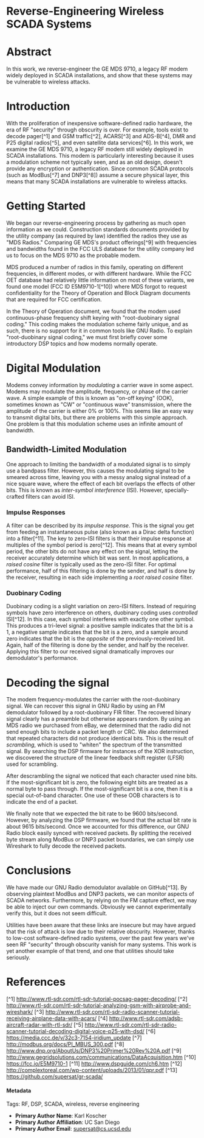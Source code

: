 # Reverse-Engineering Wireless SCADA Systems

# Abstract

In this work, we reverse-engineer the GE MDS 9710, a legacy RF modem widely deployed in SCADA installations, and show that these systems may be vulnerable to wireless attacks.

# Introduction

With the proliferation of inexpensive software-defined radio hardware, the era of RF "security" through obscurity is over. For example, tools exist to decode pager[^1] and GSM traffic[^2], ACARS[^3] and ADS-B[^4], DMR and P25 digital radios[^5], and even satellite data services[^6]. In this work, we examine the GE MDS 9710, a legacy RF modem still widely deployed in SCADA installations. This modem is particularly interesting because it uses a modulation scheme not typically seen, and as an old design, doesn't provide any encryption or authentication. Since common SCADA protocols (such as ModBus[^7] and DNP3[^8]) assume a secure physical layer, this means that many SCADA installations are vulnerable to wireless attacks.

# Getting Started

We began our reverse-engineering process by gathering as much open information as we could. Construction standards documents provided by the utility company (as required by law) identified the radios they use as "MDS Radios." Comparing GE MDS's product offerings[^9] with frequencies and bandwidths found in the FCC ULS database for the utility company led us to focus on the MDS 9710 as the probable modem.

MDS produced a number of radios in this family, operating on different frequencies, in different modes, or with different hardware. While the FCC OET database had relatively little information on most of these variants, we found one model (FCC ID E5M9710-1[^10]) where MDS forgot to request confidentiality for the Theory of Operation and Block Diagram documents that are required for FCC certification.

In the Theory of Operation document, we found that the modem used continuous-phase frequency shift keying with "root-duobinary signal coding." This coding makes the modulation scheme fairly unique, and as such, there is no support for it in common tools like GNU Radio. To explain "root-duobinary signal coding," we must first briefly cover some introductory DSP topics and how modems normally operate.

# Digital Modulation

Modems convey information by *modulating* a carrier wave in some aspect. Modems may modulate the amplitude, frequency, or phase of the carrier wave. A simple example of this is known as "on-off keying" (OOK), sometimes known as "CW" or "continuous wave" transmission, where the amplitude of the carrier is either 0% or 100%. This seems like an easy way to transmit digital bits, but there are problems with this simple approach. One problem is that this modulation scheme uses an infinite amount of bandwidth. 

## Bandwidth-Limited Modulation

One approach to limiting the bandwidth of a modulated signal is to simply use a bandpass filter. However, this causes the modulating signal to be smeared across time, leaving you with a messy analog signal instead of a nice square wave, where the effect of each bit overlaps the effects of other bits. This is known as *inter-symbol interference* (ISI). However, specially-crafted filters can avoid ISI. 

### Impulse Responses

A filter can be described by its *impulse response*. This is the signal you get from feeding an instantaneous pulse (also known as a Dirac delta function) into a filter[^11]. The key to zero-ISI filters is that their impulse response at multiples of the symbol period is zero[^12]. This means that at every symbol period, the other bits do not have any effect on the signal, letting the receiver accurately determine which bit was sent. In most applications, a *raised cosine* filter is typically used as the zero-ISI filter. For optimal performance, half of this filtering is done by the sender, and half is done by the receiver, resulting in each side implementing a *root raised cosine* filter.

### Duobinary Coding

Duobinary coding is a slight variation on zero-ISI filters. Instead of requiring symbols have zero interference on others, duobinary coding uses *controlled* ISI[^12]. In this case, each symbol interferes with exactly one other symbol. This produces a tri-level signal: a positive sample indicates that the bit is a 1, a negative sample indicates that the bit is a zero, and a sample around zero indicates that the bit is the *opposite* of the previously-received bit. Again, half of the filtering is done by the sender, and half by the receiver. Applying this filter to our received signal dramatically improves our demodulator's performance.

# Decoding the signal

The modem frequency-modulates the carrier with the root-duobinary signal. We can recover this signal in GNU Radio by using an FM demodulator followed by a root-duobinary FIR filter. The recovered binary signal clearly has a preamble but otherwise appears random. By using an MDS radio we purchased from eBay, we determined that the radio did not send enough bits to include a packet length or CRC. We also determined that repeated characters did not produce identical bits. This is the result of *scrambling*, which is used to "whiten" the spectrum of the transmitted signal. By searching the DSP firmware for instances of the XOR instruction, we discovered the structure of the linear feedback shift register (LFSR) used for scrambling. 

After descrambling the signal we noticed that each character used nine bits. If the most-significant bit is zero, the following eight bits are treated as a normal byte to pass through. If the most-significant bit is a one, then it is a special out-of-band character. One use of these OOB characters is to indicate the end of a packet.

We finally note that we expected the bit rate to be 9600 bits/second. However, by analyzing the DSP firmware, we found that the actual bit rate is about 9615 bits/second. Once we accounted for this difference, our GNU Radio block easily synced with received packets. By splitting the received byte stream along ModBus or DNP3 packet boundaries, we can simply use Wireshark to fully decode the received packets.

# Conclusions

We have made our GNU Radio demodulator available on GitHub[^13]. By observing plaintext ModBus and DNP3 packets, we can monitor aspects of SCADA networks. Furthermore, by relying on the FM capture effect, we may be able to inject our own commands. Obviously we cannot experimentally verify this, but it does not seem difficult.

Utilities have been aware that these links are insecure but may have argued that the risk of attack is low due to their relative obscurity. However, thanks to low-cost software-defined radio systems, over the past few years we've seen RF "security" through obscurity vanish for many systems. This work is yet another example of that trend, and one that utilities should take seriously.

# References

[^1] http://www.rtl-sdr.com/rtl-sdr-tutorial-pocsag-pager-decoding/
[^2] http://www.rtl-sdr.com/rtl-sdr-tutorial-analyzing-gsm-with-airprobe-and-wireshark/
[^3] http://www.rtl-sdr.com/rtl-sdr-radio-scanner-tutorial-receiving-airplane-data-with-acars/
[^4] http://www.rtl-sdr.com/adsb-aircraft-radar-with-rtl-sdr/
[^5] http://www.rtl-sdr.com/rtl-sdr-radio-scanner-tutorial-decoding-digital-voice-p25-with-dsd/
[^6] https://media.ccc.de/v/32c3-7154-iridium_update
[^7] http://modbus.org/docs/PI_MBUS_300.pdf
[^8] http://www.dnp.org/AboutUs/DNP3%20Primer%20Rev%20A.pdf
[^9] http://www.gegridsolutions.com/communications/DataAcquisition.htm
[^10] https://fcc.io/E5M9710-1
[^11] http://www.dspguide.com/ch6.htm
[^12] http://complextoreal.com/wp-content/uploads/2013/01/qpr.pdf
[^13] https://github.com/supersat/gr-scada/

#### Metadata

Tags: RF, DSP, SCADA, wireless, reverse engineering

* **Primary Author Name**: Karl Koscher
* **Primary Author Affiliation**: UC San Diego
* **Primary Author Email**: supersat@cs.ucsd.edu
